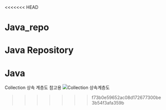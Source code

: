 <<<<<<< HEAD
# Java_repo
Java Repository
=======
# Java
Collection 상속 계층도 참고용
![Collection 상속계층도](https://github.com/Sunro1994/Java/assets/132982907/5ec5ea65-5ba7-498e-ba73-326bf634620a)
>>>>>>> f73b0e59652ac08d172677300be3b54f3afa359b
